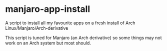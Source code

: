 # manjaro-app-install
A script to install all my favourite apps on a fresh install of Arch Linux/Manjaro/Arch-derivative

This script is tuned for Manjaro (an Arch derivative) so some things may not work on an Arch system but most should.
